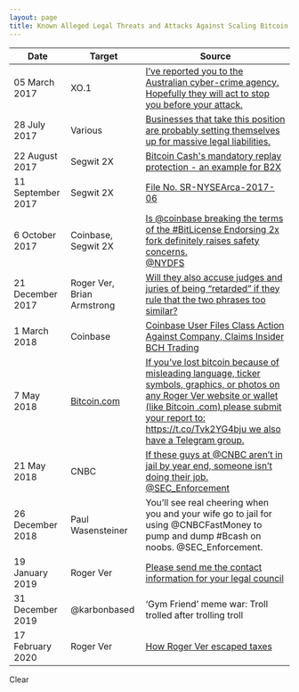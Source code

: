 ```yaml
---
layout: page
title: Known Alleged Legal Threats and Attacks Against Scaling Bitcoin
---
```


| Date              | Target                             | Source                                                                                                                                                                                                                                                                                                               |
| ----------------- | ---------------------------------- | -------------------------------------------------------------------------------------------------------------------------------------------------------------------------------------------------------------------------------------------------------------------------------------------------------------------- |
| 05 March 2017     | XO.1                               | [I’ve reported you to the Australian cyber-crime agency. Hopefully they will act to stop you before your attack.](https://np.reddit.com/r/Bitcoin/comments/5xkvc1/psa_were_running_a_stress_test_of_our_blockchain/deizcgq/)                                                                                         |
| 28 July 2017      | Various                            | [Businesses that take this position are probably setting themselves up for massive legal liabilities.](https://twitter.com/eric_lombrozo/status/890900135990837249)                                                                                                                                                  |
| 22 August 2017    | Segwit 2X                          | [Bitcoin Cash's mandatory replay protection - an example for B2X](https://lists.linuxfoundation.org/pipermail/bitcoin-segwit2x/2017-August/000259.html)                                                                                                                                                              |
| 11 September 2017 | Segwit 2X                          | [](https://www.sec.gov/comments/sr-nysearca-2017-06/nysearca201706-161046.htm)[File No. SR-NYSEArca-2017-06](https://www.sec.gov/comments/sr-nysearca-2017-06/nysearca201706-161046.htm)                                                                                                                             |
| 6 October 2017    | Coinbase, Segwit 2X                | [](https://twitter.com/Excellion/status/916491407270879232)[Is @coinbase breaking the terms of the #BitLicense Endorsing 2x fork definitely raises safety concerns.<br>@NYDFS](https://twitter.com/Excellion/status/916491407270879232)                                                                              |
| 21 December 2017  | Roger Ver, Brian Armstrong         | [Will they also accuse judges and juries of being “retarded” if they rule that the two phrases too similar?](https://twitter.com/pierre_rochard/status/943870400840306694?s=20)                                                                                                                                      |
| 1 March 2018      | Coinbase                           | [Coinbase User Files Class Action Against Company, Claims Insider BCH Trading](https://cointelegraph.com/news/coinbase-user-files-class-action-against-company-claims-insider-bch-trading)                                                                                                                           |
| 7 May 2018        | [Bitcoin.com](http://bitcoin.com/) | [If you’ve lost bitcoin because of misleading language, ticker symbols, graphics, or photos on any Roger Ver website or wallet (like Bitcoin .com) please submit your report to: https://t.co/Tvk2YG4bju we also have a Telegram group.](https://twitter.com/Ragnarly/status/990212856820809729?ref_src=twsrc%5Etfw) |
| 21 May 2018       | CNBC                               | [If these guys at @CNBC aren’t in jail by year end, someone isn’t doing their job. @SEC\_Enforcement](https://twitter.com/Excellion/status/976628574919671808?s=20)                                                                                                                                                  |
| 26 December 2018  | Paul Wasensteiner                  | You’ll see real cheering when you and your wife go to jail for using @CNBCFastMoney to pump and dump #Bcash on noobs. @SEC\_Enforcement.                                                                                                                                                                             |
| 19 January 2019   | Roger Ver                          | [Please send me the contact information for your legal council](https://www.reddit.com/r/btc/comments/ahu9zo/please_send_me_the_contact_information_for_your/)                                                                                                                                                       |
| 31 December 2019  | @karbonbased                       | ‘Gym Friend’ meme war: Troll trolled after trolling troll                                                                                                                                                                                                                                                            |
| 17 February 2020  | Roger Ver                          | [How Roger Ver escaped taxes](https://www.reddit.com/r/btc/comments/f5lm9r/how_roger_ver_escaped_taxes/fhzg431/?utm_source=share&utm_medium=web2x)                                                                                                                                                                   |
Clear
